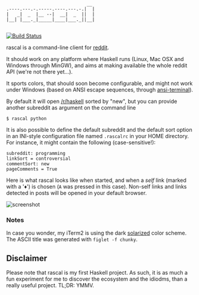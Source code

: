 ```
                              __ 
.----.---.-.-----.----.---.-.|  |
|   _|  _  |__ --|  __|  _  ||  |
|__| |___._|_____|____|___._||__|
                                 
```

[![Build Status](https://travis-ci.org/soli/rascal.png)](https://travis-ci.org/soli/rascal)

rascal is a command-line client for [reddit](http://www.reddit.com/).

It should work on any platform where Haskell runs (Linux, Mac OSX and Windows
through MinGW), and aims at making available the whole reddit API (we're not
there yet…).

It sports colors, that should soon become configurable, and might not work
under Windows (based on ANSI escape sequences, through
[ansi-terminal](https://github.com/batterseapower/ansi-terminal)).

By default it will open [/r/haskell](http://www.reddit.com/r/haskell/new)
sorted by "new", but you can provide another subreddit as argument on the
command line

```
$ rascal python
```

It is also possible to define the default subreddit and the default sort
option in an INI-style configuration file named `.rascalrc` in your HOME
directory. For instance, it might contain the following (case-sensitive!):

```
subreddit: programming
linkSort = controversial
commentSort: new
pageComments = True
```

Here is what rascal looks like when started, and when a _self_ link (marked
with a '♦') is chosen (`A` was pressed in this case). Non-self links and links
detected in posts will be opened in your default browser.

![screenshot](https://github.com/soli/rascal/raw/master/screenshot.png)

### Notes

In case you wonder, my iTerm2 is using the dark
[solarized](https://github.com/altercation/solarized) color scheme. The ASCII
title was generated with `figlet -f chunky`.

## Disclaimer

Please note that rascal is my first Haskell project. As such, it is as much a
fun experiment for me to discover the ecosystem and the idiodms, than a really
useful project. TL;DR: YMMV.
